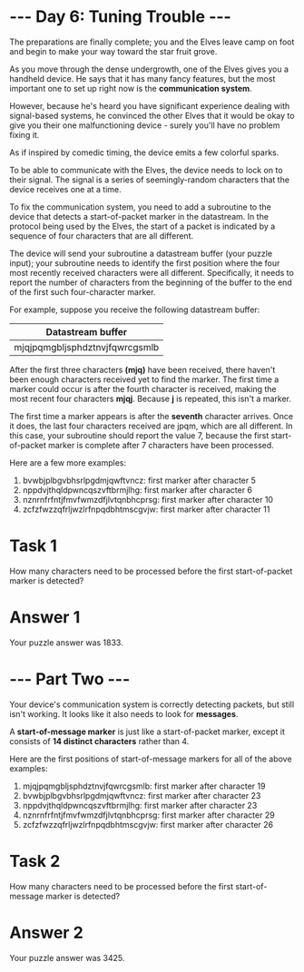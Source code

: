 # --- Day 6: Tuning Trouble ---

The preparations are finally complete; you and the Elves leave camp on foot and begin to make your way toward the star fruit grove.

As you move through the dense undergrowth, one of the Elves gives you a handheld device. He says that it has many fancy features, but the most important one to set up right now is the **communication system**.

However, because he's heard you have significant experience dealing with signal-based systems, he convinced the other Elves that it would be okay to give you their one malfunctioning device - surely you'll have no problem fixing it.

As if inspired by comedic timing, the device emits a few colorful sparks.

To be able to communicate with the Elves, the device needs to lock on to their signal. The signal is a series of seemingly-random characters that the device receives one at a time.

To fix the communication system, you need to add a subroutine to the device that detects a start-of-packet marker in the datastream. In the protocol being used by the Elves, the start of a packet is indicated by a sequence of four characters that are all different.

The device will send your subroutine a datastream buffer (your puzzle input); your subroutine needs to identify the first position where the four most recently received characters were all different. Specifically, it needs to report the number of characters from the beginning of the buffer to the end of the first such four-character marker.

For example, suppose you receive the following datastream buffer:

|Datastream buffer|
|---|
|mjqjpqmgbljsphdztnvjfqwrcgsmlb|

After the first three characters **(mjq)** have been received, there haven't been enough characters received yet to find the marker. The first time a marker could occur is after the fourth character is received, making the most recent four characters **mjqj**. Because **j** is repeated, this isn't a marker.

The first time a marker appears is after the **seventh** character arrives. Once it does, the last four characters received are jpqm, which are all different. In this case, your subroutine should report the value 7, because the first start-of-packet marker is complete after 7 characters have been processed.

Here are a few more examples:


1. bvwbjplbgvbhsrlpgdmjqwftvncz: first marker after character 5
2. nppdvjthqldpwncqszvftbrmjlhg: first marker after character 6
3. nznrnfrfntjfmvfwmzdfjlvtqnbhcprsg: first marker after character 10
4. zcfzfwzzqfrljwzlrfnpqdbhtmscgvjw: first marker after character 11

# Task 1 

How many characters need to be processed before the first start-of-packet marker is detected?

# Answer 1

Your puzzle answer was 1833.

# --- Part Two ---

Your device's communication system is correctly detecting packets, but still isn't working. It looks like it also needs to look for **messages**.

A **start-of-message marker** is just like a start-of-packet marker, except it consists of **14 distinct characters** rather than 4.

Here are the first positions of start-of-message markers for all of the above examples:


1. mjqjpqmgbljsphdztnvjfqwrcgsmlb: first marker after character 19
2. bvwbjplbgvbhsrlpgdmjqwftvncz: first marker after character 23
3. nppdvjthqldpwncqszvftbrmjlhg: first marker after character 23
4. nznrnfrfntjfmvfwmzdfjlvtqnbhcprsg: first marker after character 29
5. zcfzfwzzqfrljwzlrfnpqdbhtmscgvjw: first marker after character 26

# Task 2

How many characters need to be processed before the first start-of-message marker is detected?

# Answer 2

Your puzzle answer was 3425.